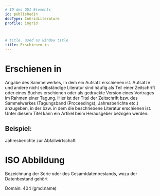 ```yaml
---
# ID des GUI Elements
id: publishedIn
docType: InGridLiterature
profile: ingrid



# title, used as window title
title: Erschienen in
---
```


# Erschienen in

Angabe des Sammelwerkes, in dem ein Aufsatz erschienen ist. Aufsätze und andere nicht selbständige Literatur sind häufig als Teil einer Zeitschrift oder eines Buches erschienen oder als gedruckte Version eines Vortrages im Rahmen einer Tagung. Hier ist der Titel der Zeitschrift bzw. des Sammelwerkes (Tagungsband (Proceedings), Jahresberichte etc.) anzugeben, in der bzw. in dem die beschriebene Literatur erschienen ist. Unter diesem Titel kann ein Artikel beim Herausgeber bezogen werden.

## Beispiel:

Jahresberichte zur Abfallwirtschaft

# ISO Abbildung

Bezeichnung der Serie oder des Gesamtdatenbestands, wozu der Datenbestand gehört

Domain: 404 (gmd:name)
